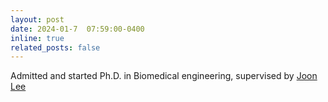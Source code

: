 ```yaml
---
layout: post
date: 2024-01-7  07:59:00-0400
inline: true
related_posts: false
---
```


Admitted  and started Ph.D. in Biomedical  engineering, supervised by [Joon Lee](https://cumming.ucalgary.ca/centres/centre-health-informatics/profiles/joon-lee)
